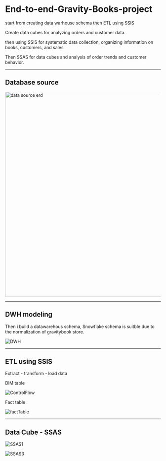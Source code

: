 # End-to-end-Gravity-Books-project

start from creating data warhouse schema then ETL using SSIS


Create data cubes for analyzing orders and customer data.

then using SSIS for systematic data collection, organizing information on books, customers, and sales

Then SSAS for data cubes and analysis of order trends and customer behavior.

-----------------------
## Database source
<img width="661" alt="data source erd" src="https://github.com/mohamedkhalaf110/End-to-end-Gravity-Books-project/assets/93522514/ed7c661d-ce5f-4e70-aa4f-109c5815e0bb">

-----------------------
## DWH modeling

Then i build a datawarehous schema, Snowflake schema is suitble due to the normalization of gravitybook store.

![DWH](https://github.com/mohamedkhalaf110/End-to-end-Gravity-Books-project/assets/93522514/c8f4632b-88b0-4e66-8c63-4a70f96d5cd5)

--------------------

## ETL using SSIS
Extract - transform - load data 

DIM table

![ControlFlow](https://github.com/mohamedkhalaf110/End-to-end-Gravity-Books-project/assets/93522514/097f1af6-a489-46a1-908b-e66a3050e3b8)

Fact table

![factTable](https://github.com/mohamedkhalaf110/End-to-end-Gravity-Books-project/assets/93522514/86e00941-5ea8-40cb-8e79-c1985a5acb64)

-------------------------
## Data Cube - SSAS

![SSAS1](https://github.com/mohamedkhalaf110/End-to-end-Gravity-Books-project/assets/93522514/f2f624aa-d005-4ebc-b747-3942a9f05a69)

![SSAS3](https://github.com/mohamedkhalaf110/End-to-end-Gravity-Books-project/assets/93522514/81c0d2cf-88c1-46ec-b86e-f599b5c08e4d)





